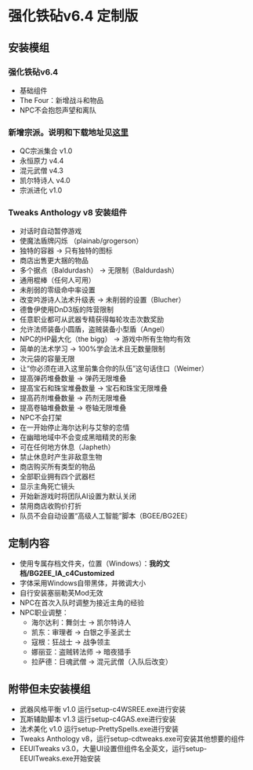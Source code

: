 # 强化铁砧v6.4 定制版

## 安装模组

### 强化铁砧v6.4
- 基础组件
- The Four：新增战斗和物品
- NPC不会抱怨声望和离队

### 新增宗派。说明和下载地址见[这里](https://github.com/Sebastian-c4/mods_collection/blob/master/README.md)
- QC宗派集合 v1.0
- 永恒原力 v4.4
- 混元武僧 v4.3
- 凯尔特诗人 v4.0
- 宗派进化 v1.0
  
### Tweaks Anthology v8 安装组件
- 对话时自动暂停游戏
- 使魔法盾牌闪烁 （plainab/grogerson）
- 独特的容器 -> 只有独特的图标
- 商店出售更大捆的物品
- 多个据点（Baldurdash） -> 无限制（Baldurdash）
- 通用棍棒（任何人可用）
- 未削弱的零级命中率设置
- 改变吟游诗人法术升级表 -> 未削弱的设置（Blucher）
- 德鲁伊使用DnD3版的阵营限制
- 任意职业都可从武器专精获得每轮攻击次数奖励
- 允许法师装备小圆盾，盗贼装备小型盾（Angel）
- NPC的HP最大化（the bigg） -> 游戏中所有生物均有效
- 简单的法术学习 -> 100%学会法术且无数量限制
- 次元袋的容量无限
- 让“你必须在进入这里前集合你的队伍”这句话住口（Weimer）
- 提高弹药堆叠数量 -> 弹药无限堆叠
- 提高宝石和珠宝堆叠数量 -> 宝石和珠宝无限堆叠
- 提高药剂堆叠数量 -> 药剂无限堆叠
- 提高卷轴堆叠数量 -> 卷轴无限堆叠
- NPC不会打架
- 在一开始停止海尔达利与艾黎的恋情
- 在幽暗地域中不会变成黑暗精灵的形象
- 可在任何地方休息（Japheth）
- 禁止休息时产生非敌意生物
- 商店购买所有类型的物品
- 全部职业拥有四个武器栏
- 显示主角死亡镜头
- 开始新游戏时将团队AI设置为默认关闭
- 禁用商店收购价打折
- 队员不会自动设置“高级人工智能”脚本（BGEE/BG2EE）

## 定制内容
- 使用专属存档文件夹，位置（Windows）：**我的文档/BG2EE_IA_c4Customized**
- 字体采用Windows自带黑体，并微调大小
- 自行安装塞丽勒芙Mod无效
- NPC在首次入队时调整为接近主角的经验
- NPC职业调整：
  - 海尔达利：舞剑士 → 凯尔特诗人
  - 凯东：审理者 → 白银之手圣武士
  - 寇根：狂战士 → 战争领主
  - 娜丽亚：盗贼转法师 → 暗夜猎手
  - 拉萨德：日魂武僧 → 混元武僧（入队后改变）

## 附带但未安装模组
- 武器风格平衡 v1.0 运行setup-c4WSREE.exe进行安装
- 瓦斯辅助脚本 v1.3 运行setup-c4GAS.exe进行安装
- 法术美化 v1.0 运行setup-PrettySpells.exe进行安装
- Tweaks Anthology v8，运行setup-cdtweaks.exe可安装其他想要的组件
- EEUITweaks v3.0，大量UI设置但组件名全英文，运行setup-EEUITweaks.exe开始安装
